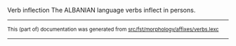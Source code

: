 Verb inflection
The ALBANIAN language verbs inflect in persons.

* * *

<small>This (part of) documentation was generated from [src/fst/morphology/affixes/verbs.lexc](https://github.com/giellalt/lang-sqi/blob/main/src/fst/morphology/affixes/verbs.lexc)</small>

---

